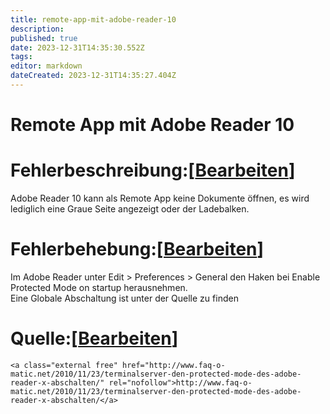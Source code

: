 ```yaml
---
title: remote-app-mit-adobe-reader-10
description: 
published: true
date: 2023-12-31T14:35:30.552Z
tags: 
editor: markdown
dateCreated: 2023-12-31T14:35:27.404Z
---
```


# Remote App mit Adobe Reader 10

# <span class="mw-headline" id="bkmrk-fehlerbeschreibung%3A">Fehlerbeschreibung:</span><span class="mw-editsection"><span class="mw-editsection-bracket">\[</span>[Bearbeiten](https://wiki.eidolf.de/index.php?title=Remote_App_mit_Adobe_Reader_10&action=edit&section=1 "Abschnitt bearbeiten: Fehlerbeschreibung:")<span class="mw-editsection-bracket">\]</span></span>

Adobe Reader 10 kann als Remote App keine Dokumente öffnen, es wird lediglich eine Graue Seite angezeigt oder der Ladebalken.

# <span class="mw-headline" id="bkmrk-fehlerbehebung%3A">Fehlerbehebung:</span><span class="mw-editsection"><span class="mw-editsection-bracket">\[</span>[Bearbeiten](https://wiki.eidolf.de/index.php?title=Remote_App_mit_Adobe_Reader_10&action=edit&section=2 "Abschnitt bearbeiten: Fehlerbehebung:")<span class="mw-editsection-bracket">\]</span></span>

Im Adobe Reader unter Edit &gt; Preferences &gt; General den Haken bei Enable Protected Mode on startup herausnehmen.  
Eine Globale Abschaltung ist unter der Quelle zu finden

# <span class="mw-headline" id="bkmrk-quelle%3A">Quelle:</span><span class="mw-editsection"><span class="mw-editsection-bracket">\[</span>[Bearbeiten](https://wiki.eidolf.de/index.php?title=Remote_App_mit_Adobe_Reader_10&action=edit&section=3 "Abschnitt bearbeiten: Quelle:")<span class="mw-editsection-bracket">\]</span></span>

```
<a class="external free" href="http://www.faq-o-matic.net/2010/11/23/terminalserver-den-protected-mode-des-adobe-reader-x-abschalten/" rel="nofollow">http://www.faq-o-matic.net/2010/11/23/terminalserver-den-protected-mode-des-adobe-reader-x-abschalten/</a>
```